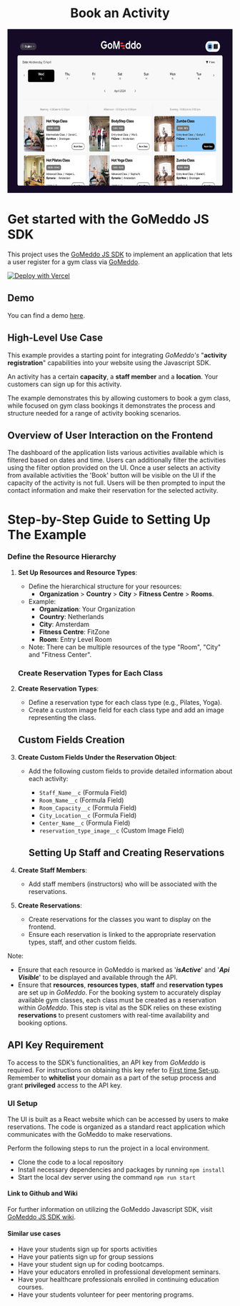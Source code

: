 <h1 align="center">Book an Activity</h1>

<p align="center">
  <img src="./src/assets/Dashboard.png" alt="Dashboard" width="650" height="367">
</p>

# Get started with the GoMeddo JS SDK

This project uses the [GoMeddo JS SDK](https://github.com/gomeddo/js-sdk) to implement an application that lets a user register for a gym class via [GoMeddo](https://gomeddo.com).

[![Deploy with Vercel](https://vercel.com/button)](https://vercel.com/new/clone?s=https%3A%2F%2Fgithub.com%2Fgomeddo%2FGoMeddo-Activity-Scheduling-and-Registration&showOptionalTeamCreation=false)

## Demo

You can find a demo [here](https://gomeddo-activity-scheduling-and-registration.vercel.app/home).

## High-Level Use Case

This example provides a starting point for integrating _GoMeddo's_ "**activity registration**" capabilities into your website using the Javascript SDK.

An activity has a certain **capacity**, a **staff member** and a **location**. Your customers can sign up for this activity.

The example demonstrates this by allowing customers to book a gym class, while focused on gym class bookings it demonstrates the process and structure needed for a range of activity booking scenarios.

## Overview of User Interaction on the Frontend

The dashboard of the application lists various activities available which is filtered based on dates and time. Users can additionally filter the activities using the filter option provided on the UI. Once a user selects an activity from available activities the 'Book' button will be visible on the UI if the capacity of the activity is not full. Users will be then prompted to input the contact information and make their reservation for the selected activity.

# Step-by-Step Guide to Setting Up The Example

### Define the Resource Hierarchy

1. **Set Up Resources and Resource Types**:

   - Define the hierarchical structure for your resources:
     - **Organization** > **Country** > **City** > **Fitness Centre** > **Rooms**.
   - Example:
     - **Organization**: Your Organization
     - **Country**: Netherlands
     - **City**: Amsterdam
     - **Fitness Centre**: FitZone
     - **Room**: Entry Level Room
   - Note: There can be multiple resources of the type "Room", "City" and "Fitness Center".

   ### Create Reservation Types for Each Class

2. **Create Reservation Types**:

   - Define a reservation type for each class type (e.g., Pilates, Yoga).
   - Create a custom image field for each class type and add an image representing the class.

   ## Custom Fields Creation

3. **Create Custom Fields Under the Reservation Object**:

   - Add the following custom fields to provide detailed information about each activity:

     - `Staff_Name__c` (Formula Field)
     - `Room_Name__c` (Formula Field)
     - `Room_Capacity__c` (Formula Field)
     - `City_Location__c` (Formula Field)
     - `Center_Name__c` (Formula Field)
     - `reservation_type_image__c` (Custom Image Field)

     ## Setting Up Staff and Creating Reservations

4. **Create Staff Members**:

   - Add staff members (instructors) who will be associated with the reservations.

5. **Create Reservations**:
   - Create reservations for the classes you want to display on the frontend.
   - Ensure each reservation is linked to the appropriate reservation types, staff, and other custom fields.

Note:

- Ensure that each resource in GoMeddo is marked as '**_isActive_**' and '**_Api Visible_**' to be displayed and available through the API.
- Ensure that **resources**, **resources types**, **staff** and **reservation types** are set up in _GoMeddo_. For the booking system to accurately display available gym classes, each class must be created as a reservation within _GoMeddo_. This step is vital as the SDK relies on these existing **reservations** to present customers with real-time availability and booking options.

## API Key Requirement

To access to the SDK’s functionalities, an API key from _GoMeddo_ is required. For instructions on obtaining this key refer to [First time Set-up](https://gomeddo.atlassian.net/wiki/spaces/WID/pages/3353837569/First+time+Set-up). Remember to **whitelist** your domain as a part of the setup process and grant **privileged** access to the API key.

### UI Setup

The UI is built as a React website which can be accessed by users to make reservations. The code is organized as a standard react application which communicates with the GoMeddo to make reservations.

Perform the following steps to run the project in a local environment.

- Clone the code to a local repository
- Install necessary dependencies and packages by running `npm install`
- Start the local dev server using the command `npm run start`

#### Link to Github and Wiki

For further information on utilizing the GoMeddo Javascript SDK, visit [GoMeddo JS SDK wiki](https://github.com/GoMeddo/js-sdk/wiki).

#### Similar use cases

- Have your students sign up for sports activities
- Have your patients sign up for group sessions
- Have your student sign up for coding bootcamps.
- Have your educators enrolled in professional development seminars.
- Have your healthcare professionals enrolled in continuing education courses.
- Have your students volunteer for peer mentoring programs.
